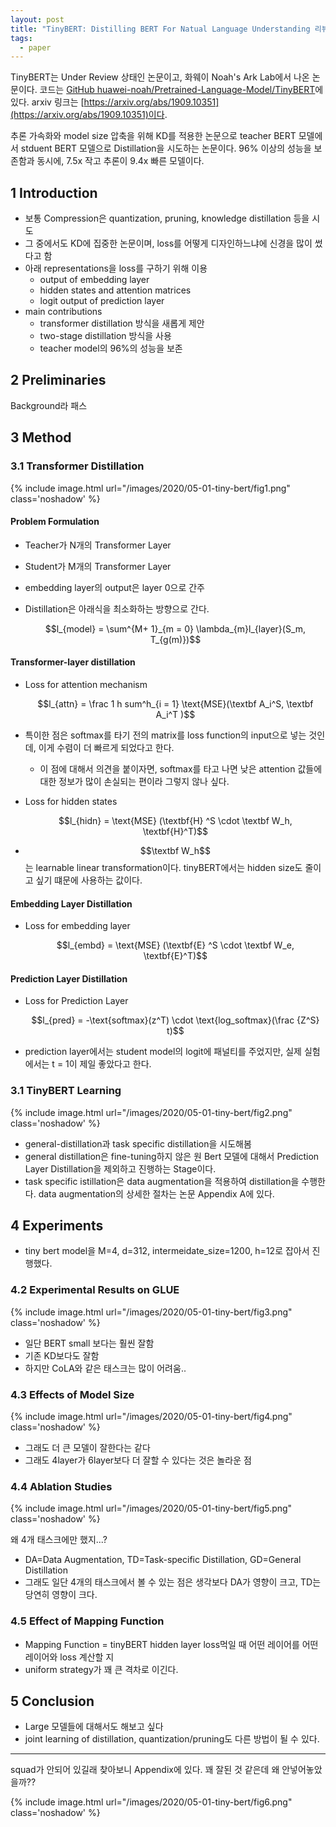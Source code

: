 ```yaml
---
layout: post
title: "TinyBERT: Distilling BERT For Natual Language Understanding 리뷰"
tags:
  - paper
---
```


TinyBERT는 Under Review 상태인 논문이고, 화웨이 Noah's Ark Lab에서 나온 논문이다. 코드는 [GitHub huawei-noah/Pretrained-Language-Model/TinyBERT](https://github.com/huawei-noah/Pretrained-Language-Model/tree/master/TinyBERT)에 있다. arxiv 링크는 [https://arxiv.org/abs/1909.10351](https://arxiv.org/abs/1909.10351)이다.

추론 가속화와 model size 압축을 위해 KD를 적용한 논문으로 teacher BERT 모델에서 stduent BERT 모델으로 Distillation을 시도하는 논문이다. 96% 이상의 성능을 보존함과 동시에, 7.5x 작고 추론이 9.4x 빠른 모델이다.

## 1 Introduction

* 보통 Compression은 quantization, pruning, knowledge distillation 등을 시도
* 그 중에서도 KD에 집중한 논문이며, loss를 어떻게 디자인하느냐에 신경을 많이 썼다고 함
* 아래 representations을 loss를 구하기 위해 이용
  * output of embedding layer
  * hidden states and attention matrices
  * logit output of prediction layer
* main contributions
  * transformer distillation 방식을 새롭게 제안
  * two-stage distillation 방식을 사용
  * teacher model의 96%의 성능을 보존

## 2 Preliminaries

Background라 패스

## 3 Method

### 3.1 Transformer Distillation

{% include image.html url="/images/2020/05-01-tiny-bert/fig1.png" class='noshadow' %}

#### Problem Formulation

* Teacher가 N개의 Transformer Layer
* Student가 M개의 Transformer Layer
* embedding layer의 output은 layer 0으로 간주
* Distillation은 아래식을 최소화하는 방향으로 간다.

  $$l_{model} = \sum^{M+ 1}_{m = 0} \lambda_{m}l_{layer}(S_m, T_{g(m)})$$

#### Transformer-layer distillation

* Loss for attention mechanism

  $$l_{attn} = \frac 1 h sum^h_{i = 1} \text{MSE}(\textbf A_i^S, \textbf A_i^T )$$

* 특이한 점은 softmax를 타기 전의 matrix를 loss function의 input으로 넣는 것인데, 이게 수렴이 더 빠르게 되었다고 한다.
  * 이 점에 대해서 의견을 붙이자면, softmax를 타고 나면 낮은 attention 값들에 대한 정보가 많이 손실되는 편이라 그렇지 않나 싶다.
* Loss for hidden states

  $$l_{hidn} = \text{MSE} (\textbf{H} ^S \cdot \textbf W_h, \textbf{H}^T)$$

* $$\textbf W_h$$는 learnable linear transformation이다. tinyBERT에서는 hidden size도 줄이고 싶기 떄문에 사용하는 값이다.

#### Embedding Layer Distillation

* Loss for embedding layer

  $$l_{embd} = \text{MSE} (\textbf{E} ^S \cdot \textbf W_e, \textbf{E}^T)$$

#### Prediction Layer Distillation

* Loss for Prediction Layer

  $$l_{pred} = -\text{softmax}(z^T) \cdot \text{log_softmax}(\frac {Z^S} t)$$

* prediction layer에서는 student model의 logit에 패널티를 주었지만, 실제 실험에서는 t = 1이 제일 좋았다고 한다.

### 3.1 TinyBERT Learning

{% include image.html url="/images/2020/05-01-tiny-bert/fig2.png" class='noshadow' %}

* general-distillation과 task specific distillation을 시도해봄
* general distillation은 fine-tuning하지 않은 원 Bert 모델에 대해서 Prediction Layer Distillation을 제외하고 진행하는 Stage이다.
* task specific istillation은 data augmentation을 적용하여 distillation을 수행한다. data augmentation의 상세한 절차는 논문 Appendix A에 있다.

## 4 Experiments

* tiny bert model을 M=4, d=312, intermeidate_size=1200, h=12로 잡아서 진행했다.

### 4.2 Experimental Results on GLUE

{% include image.html url="/images/2020/05-01-tiny-bert/fig3.png" class='noshadow' %}

* 일단 BERT small 보다는 훨씬 잘함
* 기존 KD보다도 잘함
* 하지만 CoLA와 같은 태스크는 많이 어려움..

### 4.3 Effects of Model Size

{% include image.html url="/images/2020/05-01-tiny-bert/fig4.png" class='noshadow' %}

* 그래도 더 큰 모델이 잘한다는 같다
* 그래도 4layer가 6layer보다 더 잘할 수 있다는 것은 놀라운 점

### 4.4 Ablation Studies

{% include image.html url="/images/2020/05-01-tiny-bert/fig5.png" class='noshadow' %}

왜 4개 태스크에만 했지...?

* DA=Data Augmentation, TD=Task-specific Distillation, GD=General Distillation
* 그래도 일단 4개의 태스크에서 볼 수 있는 점은 생각보다 DA가 영향이 크고, TD는 당연히 영향이 크다.

### 4.5 Effect of Mapping Function

* Mapping Function = tinyBERT hidden layer loss먹일 때 어떤 레이어를 어떤 레이어와 loss 계산할 지
* uniform strategy가 꽤 큰 격차로 이긴다.

## 5 Conclusion

* Large 모델들에 대해서도 해보고 싶다
* joint learning of distillation, quantization/pruning도 다른 방법이 될 수 있다.

---

squad가 안되어 있길래 찾아보니 Appendix에 있다. 꽤 잘된 것 같은데 왜 안넣어놓았을까??

{% include image.html url="/images/2020/05-01-tiny-bert/fig6.png" class='noshadow' %}
